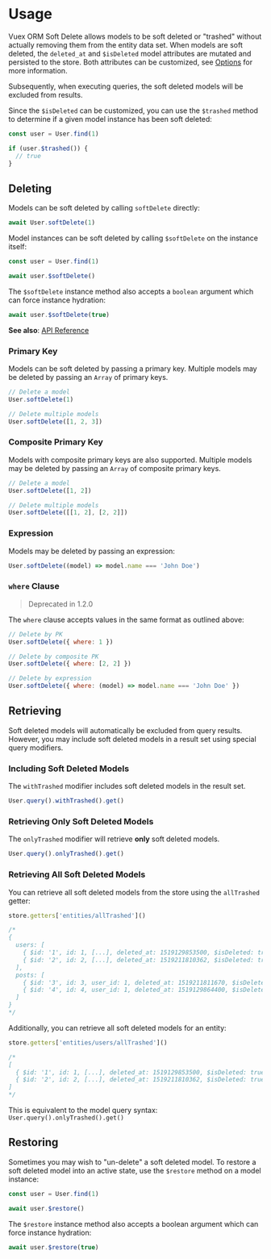 # Usage

Vuex ORM Soft Delete allows models to be soft deleted or "trashed" without actually removing them from the entity data set. When models are soft deleted, the `deleted_at` and `$isDeleted` model attributes are mutated and persisted to the store. Both attributes can be customized, see [Options](./options.md) for more information.

Subsequently, when executing queries, the soft deleted models will be excluded from results.

Since the `$isDeleted` can be customized, you can use the `$trashed` method to determine if a given model instance has been soft deleted:

```js
const user = User.find(1)

if (user.$trashed()) {
  // true
}
```

## Deleting

Models can be soft deleted by calling `softDelete` directly:

```js
await User.softDelete(1)
```

Model instances can be soft deleted by calling `$softDelete` on the instance itself:

```js
const user = User.find(1)

await user.$softDelete()
```

The `$softDelete` instance method also accepts a `boolean` argument which can force instance hydration:

```js
await user.$softDelete(true)
```

**See also**: [API Reference](/api/model.md#softdelete-2)

### Primary Key

Models can be soft deleted by passing a primary key. Multiple models may be deleted by passing an `Array` of primary keys.

```js
// Delete a model
User.softDelete(1)

// Delete multiple models
User.softDelete([1, 2, 3])
```

### Composite Primary Key

Models with composite primary keys are also supported. Multiple models may be deleted by passing an `Array` of composite primary keys.

```js
// Delete a model
User.softDelete([1, 2])

// Delete multiple models
User.softDelete([[1, 2], [2, 2]])
```

### Expression

Models may be deleted by passing an expression:

```js
User.softDelete((model) => model.name === 'John Doe')
```

### `where` Clause

> Deprecated in 1.2.0

The `where` clause accepts values in the same format as outlined above:

```js
// Delete by PK
User.softDelete({ where: 1 })

// Delete by composite PK
User.softDelete({ where: [2, 2] })

// Delete by expression
User.softDelete({ where: (model) => model.name === 'John Doe' })
```

## Retrieving

Soft deleted models will automatically be excluded from query results. However, you may include soft deleted models in a result set using special query modifiers.

### Including Soft Deleted Models

The `withTrashed` modifier includes soft deleted models in the result set.

```js
User.query().withTrashed().get()
```

### Retrieving Only Soft Deleted Models

The `onlyTrashed` modifier will retrieve **only** soft deleted models.

```js
User.query().onlyTrashed().get()
```

### Retrieving All Soft Deleted Models

You can retrieve all soft deleted models from the store using the `allTrashed` getter:

```js
store.getters['entities/allTrashed']()

/*
{
  users: [
    { $id: '1', id: 1, [...], deleted_at: 1519129853500, $isDeleted: true },
    { $id: '2', id: 2, [...], deleted_at: 1519211810362, $isDeleted: true }
  ],
  posts: [
    { $id: '3', id: 3, user_id: 1, deleted_at: 1519211811670, $isDeleted: true },
    { $id: '4', id: 4, user_id: 1, deleted_at: 1519129864400, $isDeleted: true }
  ]
}
*/
```

Additionally, you can retrieve all soft deleted models for an entity:

```js
store.getters['entities/users/allTrashed']()

/*
[
  { $id: '1', id: 1, [...], deleted_at: 1519129853500, $isDeleted: true },
  { $id: '2', id: 2, [...], deleted_at: 1519211810362, $isDeleted: true }
]
*/
```

This is equivalent to the model query syntax: `User.query().onlyTrashed().get()`

## Restoring

Sometimes you may wish to "un-delete" a soft deleted model. To restore a soft deleted model into an active state, use the `$restore` method on a model instance:

```js
const user = User.find(1)

await user.$restore()
```

The `$restore` instance method also accepts a boolean argument which can force instance hydration:

```js
await user.$restore(true)
```
